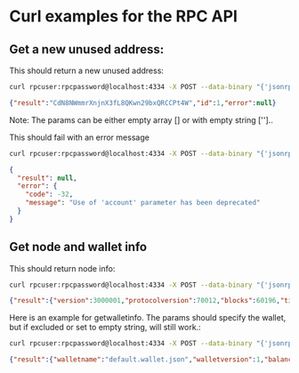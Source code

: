 # Curl examples for the RPC API

## Get a new unused address:

This should return a new unused address:

```sh
curl rpcuser:rpcpassword@localhost:4334 -X POST --data-binary "{'jsonrpc': '1.0', 'id': 'curltest', 'method': 'getnewaddress', 'params': [''] }"
```

```json
{"result":"CdN8NWmmrXnjnX3fL8QKwn29bxQRCCPt4W","id":1,"error":null}
```

Note: The params can be either empty array [] or with empty string ['']..

This should fail with an error message

```sh
curl rpcuser:rpcpassword@localhost:4334 -X POST --data-binary "{'jsonrpc': '1.0', 'id': 'curltest', 'method': 'getnewaddress', 'params': ['myaccount'] }"
```

```json
{
  "result": null,
  "error": {
    "code": -32,
    "message": "Use of 'account' parameter has been deprecated"
  }
}
```

## Get node and wallet info

This should return node info:

```sh
curl rpcuser:rpcpassword@localhost:4334 -X POST --data-binary "{'jsonrpc': '1.0', 'id': 'curltest', 'method': 'getinfo' }"
```

```json
{"result":{"version":3000001,"protocolversion":70012,"blocks":60196,"timeoffset":-1,"connections":7,"proxy":"","difficulty":211089.12333191774,"testnet":false,"relayfee":0.0001,"errors":""},"id":1,"error":null}
```

Here is an example for getwalletinfo. The params should specify the wallet, but if excluded or set to empty string, will still work.:

```sh
curl rpcuser:rpcpassword@localhost:4334 -X POST --data-binary "{'jsonrpc': '1.0', 'id': 'curltest', 'method': 'getwalletinfo', 'params': ['default'] }"
```` 

```json
{"result":{"walletname":"default.wallet.json","walletversion":1,"balance":0,"unconfirmed_balance":0,"immature_balance":0},"id":1,"error":null}
```